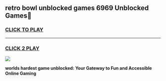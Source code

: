 
## retro bowl unblocked games 6969 Unblocked Games👋
<h3>
<a href="https://premium.freeplayer.one?title=retro_bowl_unblocked_games_6969&ref=16F">CLICK TO PLAY</a></h3>
<hr>

<h3>
<a href="https://premium.freeplayer.one?title=retro_bowl_unblocked_games_6969&ref=16F">CLICK 2 PLAY</a>
  
</h3>

<a href="https://premium.freeplayer.one?title=retro_bowl_unblocked_games_6969&ref=16F/"><img src="https://clearcache.store/games.png"></a>


**worlds hardest game unblocked: Your Gateway to Fun and Accessible Online Gaming**
